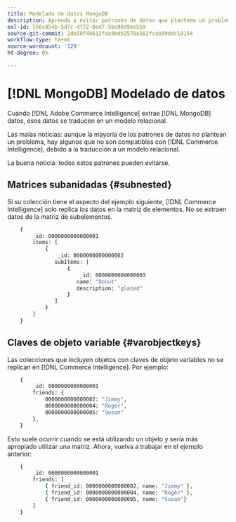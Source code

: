 ```yaml
---
title: Modelado de datos MongoDB
description: Aprenda a evitar patrones de datos que planteen un problema.
exl-id: 556c854b-5d7c-4f72-8ed7-5bc08d9ee5b9
source-git-commit: 2db58f4b612fda9bdb2570e582fcde89ddc18154
workflow-type: tm+mt
source-wordcount: '129'
ht-degree: 0%

---
```


# [!DNL MongoDB] Modelado de datos

Cuándo [!DNL Adobe Commerce Intelligence] extrae [!DNL MongoDB] datos, esos datos se traducen en un modelo relacional.

Las malas noticias: aunque la mayoría de los patrones de datos no plantean un problema, hay algunos que no son compatibles con [!DNL Commerce Intelligence], debido a la traducción a un modelo relacional.

La buena noticia: todos estos patrones pueden evitarse.

## Matrices subanidadas {#subnested}

Si su colección tiene el aspecto del ejemplo siguiente, [!DNL Commerce Intelligence] solo replica los datos en la matriz de elementos. No se extraen datos de la matriz de subelementos.

```bash
    {
        _id: 0000000000000001
        items: [
            {
                _id: 0000000000000002
               subItems: [
                   {
                       _id: 0000000000000003
                      name: "Donut"
                      description: "glazed"
                   }
               ]
            }
        ]
    }
```

## Claves de objeto variable {#varobjectkeys}

Las colecciones que incluyen objetos con claves de objeto variables no se replican en [!DNL Commerce Intelligence]. Por ejemplo:

```bash
    {
        _id: 0000000000000001
        friends: {
            0000000000000002: "Jimmy",
            0000000000000004: "Roger",
            0000000000000005: "Susan"
        },
    }
```

Esto suele ocurrir cuando se está utilizando un objeto y sería más apropiado utilizar una matriz. Ahora, vuelva a trabajar en el ejemplo anterior:

```bash
    {
        _id: 0000000000000001
        friends: [
            { friend_id: 0000000000000002, name: "Jimmy" },
            { friend_id: 0000000000000004, name: "Roger" },
            { friend_id: 0000000000000005, name: "Susan"}
        ]
    }
```
